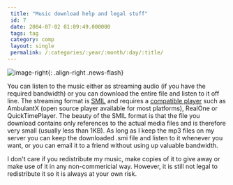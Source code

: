 ```yaml
---
 title: "Music download help and legal stuff"
 id: 7
 date: 2004-07-02 01:09:49.000000
 tags: tag
 category: comp
 layout: single
 permalink: /:categories/:year/:month/:day/:title/
---
```

![image-right](/assets/images/){: .align-right .news-flash}

You can listen to the music either as streaming audio (if you have the required bandwidth) or you can download the entire file and listen to it off line. The streaming format is <a href="http://www.w3.org/AudioVideo/">SMIL</a> and requires a <a href="http://www.w3.org/AudioVideo/#SMIL">compatible player</a> such as AmbulantX (open source player available for most platforms), RealOne or QuickTimePlayer. The beauty of the SMIL format is that the file you download contains only references to the actual media files and is therefore very small (usually less than 1KB). As long as I keep the mp3 files on my server you can keep the downloaded .smi file and listen to it whenever you want, or you can email it to a friend without using up valuable bandwidth.


I don't care if you redistribute my music, make copies of it to give away or make use of it in any non-commericial way. However, it is still not legal to redistribute it so it is always at your own risk.

